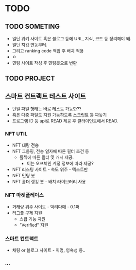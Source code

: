 # TODO

## TODO SOMETING
* 일단 위키 사이트 혹은 블로그 등에 URL, 지식, 코드 등 정리해야 돼.
* 일단 지갑 연동부터.
* 그리고 ranking code 백업 후 배치 적용
* ㅇ
* 민팅 사이트 작성 후 민팅봇으로 변환




## TODO PROJECT
## 스마트 컨트랙트 테스트 사이트
* 단일 파일 형태는 바로 테스트 가능한??
* 혹은 다중 파일도 지원 가능하도록 스크립트 등 짜놓기
* 프로그램 ID 등 api로 READ 제공 후 클라이언트에서 READ.
### NFT UTIL
* NFT 대량 전송
* NFT 그룹핑, 전송 일자에 따른 필터 조건 등
  * 플젝에 따른 필터 및 캐시 제공. 
    * 이는 오프체인 계정 정보에 따라 제공?
* NFT 리스팅 사이트 - 속도 위주 - 텍스트만
* NFT 민팅 봇
* NFT 홀더 랭킹 봇 - 배치 라이브러리 사용

### NFT 마켓플레이스
* 거래량 위주 사이트 - 박리다매 - 0.1퍼
* 러그풀 구제 지원
  * 스왑 기능 지원
  * "Verified" 지원
### 스마트 컨트랙트
* 채팅 or 블로그 사이트 - 익명, 영속성 등..
### ...
